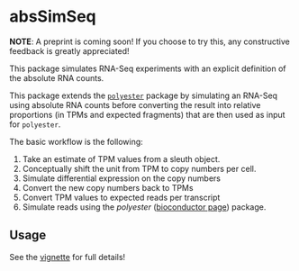 # absSimSeq

**NOTE**: A preprint is coming soon! If you choose to try this, any constructive feedback is
greatly appreciated!

This package simulates RNA-Seq experiments with an explicit definition of the 
absolute RNA counts.

This package extends the [`polyester`](https://github.com/alyssafrazee/polyester)
package by simulating an RNA-Seq using absolute RNA counts before
converting the result into relative proportions (in TPMs and expected
fragments) that are then used as input for `polyester`.

The basic workflow is the following:
1) Take an estimate of TPM values from a sleuth object.
2) Conceptually shift the unit from TPM to copy numbers per cell.
3) Simulate differential expression on the copy numbers
4) Convert the new copy numbers back to TPMs
5) Convert TPM values to expected reads per transcript
6) Simulate reads using the *polyester* ([bioconductor page](http://bioconductor.org/packages/release/bioc/html/polyester.html)) package.

## Usage

See the [vignette](https://github.com/warrenmcg/absSimSeq/blob/master/vignettes/absSimSeq.Rmd) for full details!
